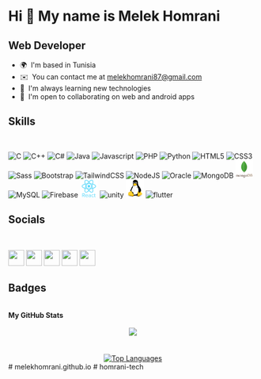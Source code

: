 Hi 👋 My name is Melek Homrani
==============================

Web Developer
-------------

* 🌍  I'm based in Tunisia
* ✉️  You can contact me at [melekhomrani87@gmail.com](mailto:melekhomrani87@gmail.com)
* 🧠  I'm always learning new technologies
* 🤝  I'm open to collaborating on web and android apps


<h2> Skills </h2>
<br>
<p align="left">
  <img
    src="https://raw.githubusercontent.com/danielcranney/readme-generator/main/public/icons/skills/c-colored.svg"
    width="36"
    height="36"
    alt="C"
  />
  <img
    src="https://raw.githubusercontent.com/danielcranney/readme-generator/main/public/icons/skills/cplusplus-colored.svg"
    width="36"
    height="36"
    alt="C++"
  />
  <img
    src="https://raw.githubusercontent.com/danielcranney/readme-generator/main/public/icons/skills/csharp-colored.svg"
    width="36"
    height="36"
    alt="C#"
  />
  <img
    src="https://raw.githubusercontent.com/danielcranney/readme-generator/main/public/icons/skills/java-colored.svg"
    width="36"
    height="36"
    alt="Java"
  />
  <img
    src="https://raw.githubusercontent.com/danielcranney/readme-generator/main/public/icons/skills/javascript-colored.svg"
    width="36"
    height="36"
    alt="Javascript"
  />
  <img
    src="https://raw.githubusercontent.com/danielcranney/readme-generator/main/public/icons/skills/php-colored.svg"
    width="36"
    height="36"
    alt="PHP"
  />
  <img
    src="https://raw.githubusercontent.com/danielcranney/readme-generator/main/public/icons/skills/python-colored.svg"
    width="36"
    height="36"
    alt="Python"
  />
  <img
    src="https://raw.githubusercontent.com/danielcranney/readme-generator/main/public/icons/skills/html5-colored.svg"
    width="36"
    height="36"
    alt="HTML5"
  />
  <img
    src="https://raw.githubusercontent.com/danielcranney/readme-generator/main/public/icons/skills/css3-colored.svg"
    width="36"
    height="36"
    alt="CSS3"
  />
 <img
    src="https://raw.githubusercontent.com/danielcranney/readme-generator/main/public/icons/skills/sass-colored.svg"
    width="36"
    height="36"
    alt="Sass"
  />
 <img
    src="https://raw.githubusercontent.com/danielcranney/readme-generator/main/public/icons/skills/bootstrap-colored.svg"
    width="36"
    height="36"
    alt="Bootstrap"
  />
 <img
    src="https://raw.githubusercontent.com/danielcranney/readme-generator/main/public/icons/skills/tailwindcss-colored.svg"
    width="36"
    height="36"
    alt="TailwindCSS"
  />
  <img
    src="https://raw.githubusercontent.com/danielcranney/readme-generator/main/public/icons/skills/nodejs-colored.svg"
    width="36"
    height="36"
    alt="NodeJS"
  />
<img
    src="https://raw.githubusercontent.com/danielcranney/readme-generator/main/public/icons/skills/oracle-colored.svg"
    width="36"
    height="36"
    alt="Oracle"
  />
 <img
    src="https://raw.githubusercontent.com/danielcranney/readme-generator/main/public/icons/skills/mongodb-colored.svg"
    width="36"
    height="36"
    alt="MongoDB"
  />
  <img 
    src="https://raw.githubusercontent.com/devicons/devicon/master/icons/mongodb/mongodb-original-wordmark.svg"
    alt="mongodb"
    width="36"
    height="36"
  />
  <img
    src="https://raw.githubusercontent.com/danielcranney/readme-generator/main/public/icons/skills/mysql-colored.svg"
    width="36"
    height="36"
    alt="MySQL"
  />
 <img
    src="https://raw.githubusercontent.com/danielcranney/readme-generator/main/public/icons/skills/firebase-colored.svg"
    width="36"
    height="36"
    alt="Firebase"
  />
  <img
    src="https://raw.githubusercontent.com/devicons/devicon/master/icons/react/react-original-wordmark.svg" 
    alt="react"
    width="36"
    height="36"
  />
  <img 
    src="https://www.vectorlogo.zone/logos/unity3d/unity3d-icon.svg"
    alt="unity"
    width="36"
    height="36"
  />
  <img 
    src="https://raw.githubusercontent.com/devicons/devicon/master/icons/linux/linux-original.svg"
    alt="linux"
    width="36"
    height="36"
  />
  <img 
    src="https://www.vectorlogo.zone/logos/flutterio/flutterio-icon.svg"
    alt="flutter"
    width="36"
    height="36"
  />
</p>
<h2> Socials </h2>
<br>
<p align="left">
  <a href="https://www.codepen.io/melekhomrani" target="_blank" rel="noreferrer"
    ><img
      src="https://raw.githubusercontent.com/danielcranney/readme-generator/main/public/icons/socials/codepen-dark.svg"
      width="32"
      height="32"
  /></a>
  <a href="https://www.github.com/melekhomrani" target="_blank" rel="noreferrer"
    ><img
      src="https://raw.githubusercontent.com/danielcranney/readme-generator/main/public/icons/socials/github-dark.svg"
      width="32"
      height="32"
  /></a>
  <a
    href="http://www.instagram.com/melek.homrani/"
    target="_blank"
    rel="noreferrer"
    ><img
      src="https://raw.githubusercontent.com/danielcranney/readme-generator/main/public/icons/socials/instagram.svg"
      width="32"
      height="32"
  /></a>
  <a
    href="https://www.linkedin.com/in/melekhomrani/"
    target="_blank"
    rel="noreferrer"
    ><img
      src="https://raw.githubusercontent.com/danielcranney/readme-generator/main/public/icons/socials/linkedin.svg"
      width="32"
      height="32"
  /></a>
  <a
    href="https://www.twitter.com/melek_homrani87"
    target="_blank"
    rel="noreferrer"
    ><img
      src="https://raw.githubusercontent.com/danielcranney/readme-generator/main/public/icons/socials/twitter.svg"
      width="32"
      height="32"
  /></a>
</p>
<h2> Badges</h2>
<br>
<b>My GitHub Stats</b>
<br>
<br>
<div style="display: flex; justify-content: center; align-items: center; flex-direction: column;">
  <a href="http://www.github.com/melekhomrani"
  ><img
    src="https://github-readme-streak-stats.herokuapp.com/?user=melekhomrani&stroke=ffffff&background=1c1917&ring=ef4444&fire=ef4444&currStreakNum=ffffff&currStreakLabel=ef4444&sideNums=ffffff&sideLabels=ffffff&dates=ffffff&hide_border=true" /></a
>
<br>
<br>
<a href="https://github.com/melekhomrani" align="left"
  ><img
    src="https://github-readme-stats.vercel.app/api/top-langs/?username=melekhomrani&langs_count=10&title_color=ef4444&text_color=ffffff&icon_color=ec4899&bg_color=1c1917&hide_border=true&locale=en&custom_title=Top%20%Languages"
    alt="Top Languages"
/></a>
</div>
# melekhomrani.github.io
# homrani-tech
